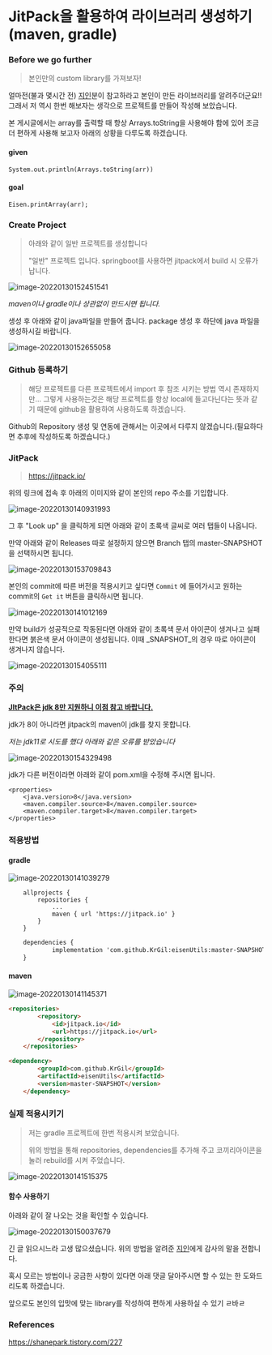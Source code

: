 # JitPack을 활용하여 라이브러리 생성하기(maven, gradle)



### Before we go further

> 본인만의 custom library를 가져보자!

얼마전(불과 몇시간 전) [지인](https://shanepark.tistory.com/227)분이 참고하라고 본인이 만든 라이브러리를 알려주더군요!! 그래서 저 역시 한번 해보자는 생각으로 프로젝트를 만들어 작성해 보았습니다. 

본 게시글에서는 array를 출력할 때 항상 Arrays.toString을 사용해야 함에 있어 조금 더 편하게 사용해 보고자 아래의 상황을 다루도록 하겠습니다.

#### given

```
System.out.println(Arrays.toString(arr))
```

#### goal

```
Eisen.printArray(arr);
```



### Create Project

> 아래와 같이 일반 프로젝트를 생성합니다
>
> "일반" 프로젝트 입니다. springboot를 사용하면 jitpack에서 build 시 오류가 납니다.

![image-20220130152451541](https://raw.githubusercontent.com/KrGil/TIL/main/CS/Language/Compiler/java/java_package_%EB%B0%B0%ED%8F%AC.assets/image-20220130152451541.png)

_maven이나 gradle이나 상관없이 만드시면 됩니다._ 



생성 후 아래와 같이 java파일을 만들어 줍니다. package 생성 후 하단에 java 파일을 생성하시길 바랍니다.

![image-20220130152655058](https://raw.githubusercontent.com/KrGil/TIL/main/CS/Language/Compiler/java/java_package_%EB%B0%B0%ED%8F%AC.assets/image-20220130152655058.png)



### Github 등록하기

> 해당 프로젝트를 다른 프로젝트에서 import 후 참조 시키는 방법 역시 존재하지만... 그렇게 사용하는것은 해당 프로젝트를 항상 local에 들고다닌다는 뜻과 같기 때문에 github을 활용하여 사용하도록 하겠습니다.

Github의 Repository 생성 및 연동에 관해서는 이곳에서 다루지 않겠습니다.(필요하다면 추후에 작성하도록 하겠습니다.)



### JitPack

>  https://jitpack.io/

위의 링크에 접속 후 아래의 이미지와 같이 본인의 repo 주소를 기입합니다.

![image-20220130140931993](https://raw.githubusercontent.com/KrGil/TIL/main/CS/Language/Compiler/java/java_package_%EB%B0%B0%ED%8F%AC.assets/image-20220130140931993.png)

그 후 "Look up" 을 클릭하게 되면 아래와 같이 초록색 글씨로 여러 탭들이 나옵니다.

만약 아래와 같이 Releases 따로 설정하지 않으면 Branch 탭의 master-SNAPSHOT을 선택하시면 됩니다.

![image-20220130153709843](https://raw.githubusercontent.com/KrGil/TIL/main/CS/Language/Compiler/java/java_package_%EB%B0%B0%ED%8F%AC.assets/image-20220130153709843.png)



본인의 commit에 따른 버전을 적용시키고 싶다면 ```Commit``` 에 들어가시고 원하는 commit의 ```Get it``` 버튼을 클릭하시면 됩니다.

![image-20220130141012169](https://raw.githubusercontent.com/KrGil/TIL/main/CS/Language/Compiler/java/java_package_%EB%B0%B0%ED%8F%AC.assets/image-20220130141012169.png)

만약 build가 성공적으로 작동된다면 아래와 같이 초록색 문서 아이콘이 생겨나고 실패한다면 붉은색 문서 아이콘이 생성됩니다. 이때 _SNAPSHOT_의 경우 따로 아이콘이 생겨나지 않습니다.

![image-20220130154055111](https://raw.githubusercontent.com/KrGil/TIL/main/CS/Language/Compiler/java/java_package_%EB%B0%B0%ED%8F%AC.assets/image-20220130154055111.png)



### 주의

****__<u>JItPack은 jdk 8만 지원하니 이점 참고 바랍니다.</u>__****

jdk가 8이 아니라면 jitpack의 maven이 jdk를 찾지 못합니다.

_저는 jdk11로 시도를 했다 아래와 같은 오류를 받았습니다_

![image-20220130154329498](https://raw.githubusercontent.com/KrGil/TIL/main/CS/Language/Compiler/java/java_package_%EB%B0%B0%ED%8F%AC.assets/image-20220130154329498.png)

jdk가 다른 버전이라면 아래와 같이 pom.xml을 수정해 주시면 됩니다.

```
<properties>
    <java.version>8</java.version>
    <maven.compiler.source>8</maven.compiler.source>
    <maven.compiler.target>8</maven.compiler.target>
</properties>
```



### 적용방법

#### gradle

![image-20220130141039279](https://raw.githubusercontent.com/KrGil/TIL/main/CS/Language/Compiler/java/java_package_%EB%B0%B0%ED%8F%AC.assets/image-20220130141039279.png)



```
	allprojects {
		repositories {
			...
			maven { url 'https://jitpack.io' }
		}
	}
```

```xml
	dependencies {
	        implementation 'com.github.KrGil:eisenUtils:master-SNAPSHOT'
	}
```



#### maven

![image-20220130141145371](https://raw.githubusercontent.com/KrGil/TIL/main/CS/Language/Compiler/java/java_package_%EB%B0%B0%ED%8F%AC.assets/image-20220130141145371.png)



```markdown
<repositories>
		<repository>
		    <id>jitpack.io</id>
		    <url>https://jitpack.io</url>
		</repository>
	</repositories>
```

```markdown
<dependency>
	    <groupId>com.github.KrGil</groupId>
	    <artifactId>eisenUtils</artifactId>
	    <version>master-SNAPSHOT</version>
	</dependency>
```

### 실제 적용시키기

> 저는 gradle 프로젝트에 한번 적용시켜 보았습니다.
>
> 위의 방법을 통해 repositories, dependencies를 추가해 주고 코끼리아이콘을 눌러 rebuild를 시켜 주었습니다.

![image-20220130141515375](https://raw.githubusercontent.com/KrGil/TIL/main/CS/Language/Compiler/java/java_package_%EB%B0%B0%ED%8F%AC.assets/image-20220130141515375.png)

#### 함수 사용하기

아래와 같이 잘 나오는 것을 확인할 수 있습니다.

![image-20220130150037679](https://raw.githubusercontent.com/KrGil/TIL/main/CS/Language/Compiler/java/java_package_%EB%B0%B0%ED%8F%AC.assets/image-20220130150037679.png)

긴 글 읽으시느라 고생 많으셨습니다. 위의 방법을 알려준 [지인](https://shanepark.tistory.com/227)에게 감사의 말을 전합니다.

혹시 모르는 방법이나 궁금한 사항이 있다면 아래 댓글 달아주시면 할 수 있는 한 도와드리도록 하겠습니다. 

앞으로도 본인의 입맛에 맞는 library를 작성하여 편하게 사용하실 수 있기 ㄹ바ㄹ

### References

https://shanepark.tistory.com/227

